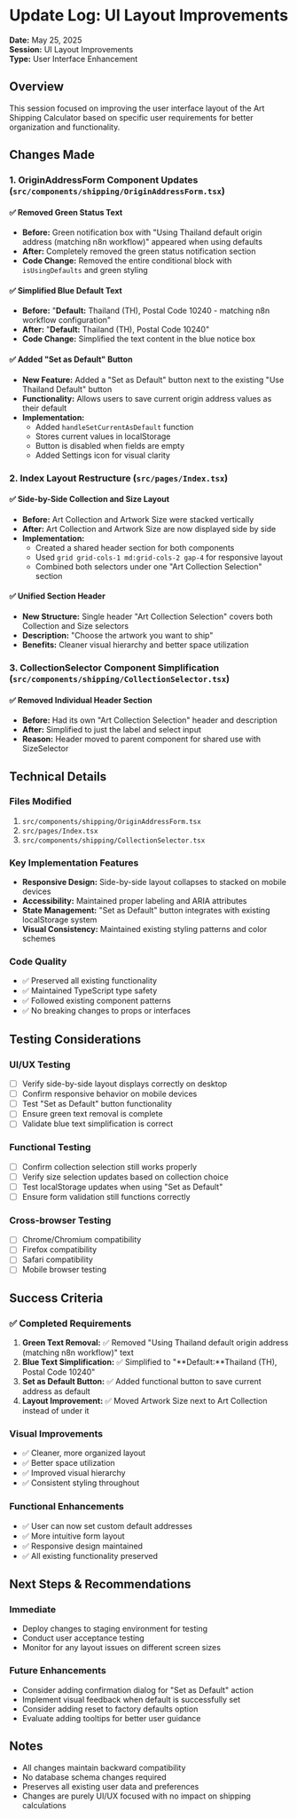 # Update Log: UI Layout Improvements

**Date:** May 25, 2025  
**Session:** UI Layout Improvements  
**Type:** User Interface Enhancement  

## Overview
This session focused on improving the user interface layout of the Art Shipping Calculator based on specific user requirements for better organization and functionality.

## Changes Made

### 1. OriginAddressForm Component Updates (`src/components/shipping/OriginAddressForm.tsx`)

#### ✅ Removed Green Status Text
- **Before:** Green notification box with "Using Thailand default origin address (matching n8n workflow)" appeared when using defaults
- **After:** Completely removed the green status notification section
- **Code Change:** Removed the entire conditional block with `isUsingDefaults` and green styling

#### ✅ Simplified Blue Default Text
- **Before:** "**Default:** Thailand (TH), Postal Code 10240 - matching n8n workflow configuration"
- **After:** "**Default:** Thailand (TH), Postal Code 10240"
- **Code Change:** Simplified the text content in the blue notice box

#### ✅ Added "Set as Default" Button
- **New Feature:** Added a "Set as Default" button next to the existing "Use Thailand Default" button
- **Functionality:** Allows users to save current origin address values as their default
- **Implementation:** 
  - Added `handleSetCurrentAsDefault` function
  - Stores current values in localStorage
  - Button is disabled when fields are empty
  - Added Settings icon for visual clarity

### 2. Index Layout Restructure (`src/pages/Index.tsx`)

#### ✅ Side-by-Side Collection and Size Layout
- **Before:** Art Collection and Artwork Size were stacked vertically
- **After:** Art Collection and Artwork Size are now displayed side by side
- **Implementation:**
  - Created a shared header section for both components
  - Used `grid grid-cols-1 md:grid-cols-2 gap-4` for responsive layout
  - Combined both selectors under one "Art Collection Selection" section

#### ✅ Unified Section Header
- **New Structure:** Single header "Art Collection Selection" covers both Collection and Size selectors
- **Description:** "Choose the artwork you want to ship"
- **Benefits:** Cleaner visual hierarchy and better space utilization

### 3. CollectionSelector Component Simplification (`src/components/shipping/CollectionSelector.tsx`)

#### ✅ Removed Individual Header Section
- **Before:** Had its own "Art Collection Selection" header and description
- **After:** Simplified to just the label and select input
- **Reason:** Header moved to parent component for shared use with SizeSelector

## Technical Details

### Files Modified
1. `src/components/shipping/OriginAddressForm.tsx`
2. `src/pages/Index.tsx`
3. `src/components/shipping/CollectionSelector.tsx`

### Key Implementation Features
- **Responsive Design:** Side-by-side layout collapses to stacked on mobile devices
- **Accessibility:** Maintained proper labeling and ARIA attributes
- **State Management:** "Set as Default" button integrates with existing localStorage system
- **Visual Consistency:** Maintained existing styling patterns and color schemes

### Code Quality
- ✅ Preserved all existing functionality
- ✅ Maintained TypeScript type safety
- ✅ Followed existing component patterns
- ✅ No breaking changes to props or interfaces

## Testing Considerations

### UI/UX Testing
- [ ] Verify side-by-side layout displays correctly on desktop
- [ ] Confirm responsive behavior on mobile devices
- [ ] Test "Set as Default" button functionality
- [ ] Ensure green text removal is complete
- [ ] Validate blue text simplification is correct

### Functional Testing
- [ ] Confirm collection selection still works properly
- [ ] Verify size selection updates based on collection choice
- [ ] Test localStorage updates when using "Set as Default"
- [ ] Ensure form validation still functions correctly

### Cross-browser Testing
- [ ] Chrome/Chromium compatibility
- [ ] Firefox compatibility
- [ ] Safari compatibility
- [ ] Mobile browser testing

## Success Criteria

### ✅ Completed Requirements
1. **Green Text Removal:** ✅ Removed "Using Thailand default origin address (matching n8n workflow)" text
2. **Blue Text Simplification:** ✅ Simplified to "**Default:**Thailand (TH), Postal Code 10240"
3. **Set as Default Button:** ✅ Added functional button to save current address as default
4. **Layout Improvement:** ✅ Moved Artwork Size next to Art Collection instead of under it

### Visual Improvements
- ✅ Cleaner, more organized layout
- ✅ Better space utilization
- ✅ Improved visual hierarchy
- ✅ Consistent styling throughout

### Functional Enhancements
- ✅ User can now set custom default addresses
- ✅ More intuitive form layout
- ✅ Responsive design maintained
- ✅ All existing functionality preserved

## Next Steps & Recommendations

### Immediate
- Deploy changes to staging environment for testing
- Conduct user acceptance testing
- Monitor for any layout issues on different screen sizes

### Future Enhancements
- Consider adding confirmation dialog for "Set as Default" action
- Implement visual feedback when default is successfully set
- Consider adding reset to factory defaults option
- Evaluate adding tooltips for better user guidance

## Notes
- All changes maintain backward compatibility
- No database schema changes required
- Preserves all existing user data and preferences
- Changes are purely UI/UX focused with no impact on shipping calculations
